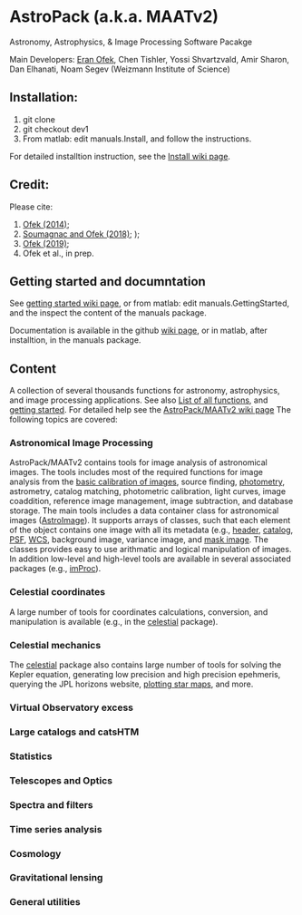 # AstroPack (a.k.a. MAATv2)
Astronomy, Astrophysics, &amp; Image Processing Software Pacakge

Main Developers: <a href="https://www.weizmann.ac.il/physics/ofek/home">Eran Ofek</a>, Chen Tishler, Yossi Shvartzvald, Amir Sharon, Dan Elhanati, Noam Segev
(Weizmann Institute of Science)

## Installation:
1. git clone <this package>
2. git checkout dev1
3. From matlab: edit manuals.Install, and follow the instructions.

For detailed installtion instruction, see the <a href="https://github.com/EranOfek/AstroPack/wiki/Install">Install wiki page</a>.
  
## Credit:
Please cite:
  1. <a href="https://ui.adsabs.harvard.edu/abs/2014ascl.soft07005O/abstract">Ofek (2014)</a>;
  2. <a href="https://ui.adsabs.harvard.edu/abs/2018PASP..130g5002S/abstract">Soumagnac and Ofek (2018)</a>; );
  3. <a href="https://ui.adsabs.harvard.edu/abs/2019PASP..131e4504O/abstract">Ofek (2019)</a>;
  4. Ofek et al., in prep.

## Getting started and documntation

See <a href="https://github.com/EranOfek/AstroPack/wiki/Getting-Started">getting started wiki page</a>, or 
from matlab: edit manuals.GettingStarted, and the inspect the content of the manuals package.

Documentation is available in the github <a href="https://github.com/EranOfek/AstroPack/wiki">wiki page</a>, or in matlab, after installtion, in the manuals package.

## Content
A collection of several thousands functions for astronomy, astrophysics, and image processing applications.
See also <a href="https://github.com/EranOfek/AstroPack/wiki/AstroPack-function-list">List of all functions</a>, and <a href="https://github.com/EranOfek/AstroPack/wiki/Getting-Started">getting started</a>.
For detailed help see the <a href="https://github.com/EranOfek/AstroPack/wiki">AstroPack/MAATv2 wiki page</a>
The following topics are covered:

### Astronomical Image Processing

AstroPack/MAATv2 contains tools for image analysis of astronomical images. The tools includes most of the required functions for image analysis from the <a href="https://github.com/EranOfek/AstroPack/wiki/Dark-and-Flat-calibration">basic calibration of images</a>, source finding, <a href="https://github.com/EranOfek/AstroPack/wiki/Photometry">photometry</a>, astrometry, catalog matching, photometric calibration, light curves, image coaddition, reference image management, image subtraction, and database storage.
The main tools includes a data container class for astronomical images (<a href="https://github.com/EranOfek/AstroPack/wiki/AstroImage">AstroImage</a>). It supports arrays of classes, such that each element of the object contains one image with all its metadata (e.g., <a href="https://github.com/EranOfek/AstroPack/wiki/AstroHeader">header</a>, <a href="https://github.com/EranOfek/AstroPack/wiki/AstroCatalog">catalog</a>, <a href="https://github.com/EranOfek/AstroPack/wiki/AstroPSF">PSF</a>, <a href="https://github.com/EranOfek/AstroPack/wiki/AstroWCS">WCS</a>, background image, variance image, and <a href="https://github.com/EranOfek/AstroPack/wiki/MaskImage">mask image</a>.
The classes provides easy to use arithmatic and logical manipulation of images. In addition low-level and high-level tools are available in several associated packages (e.g., <a href="https://github.com/EranOfek/AstroPack/wiki/imProc">imProc</a>).

### Celestial coordinates

A large number of tools for coordinates calculations, conversion, and manipulation is available (e.g., in the <a href="https://github.com/EranOfek/AstroPack/wiki/celestial">celestial</a> package).
  
### Celestial mechanics

The <a href="https://github.com/EranOfek/AstroPack/wiki/celestial">celestial</a> package also contains large number of tools for solving the Kepler equation, generating low precision and high precision epehmeris, querying the JPL horizons website, <a href="https://github.com/EranOfek/AstroPack/wiki/celestial.map">plotting star maps</a>, and more.

### Virtual Observatory excess
### Large catalogs and catsHTM
### Statistics
### Telescopes and Optics
### Spectra and filters
### Time series analysis
### Cosmology
### Gravitational lensing
### General utilities
